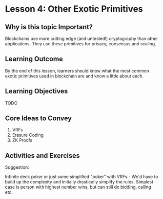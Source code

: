 # Lesson 4: Other Exotic Primitives

## Why is this topic Important?

Blockchains use more cutting edge (and untested!) cryptography than other applications.
They use these primitives for privacy, consensus and scaling.

## Learning Outcome

By the end of this lesson, learners should know what the most common exotic primitives used in blockchain are and know a little about each.

## Learning Objectives

TODO

## Core Ideas to Convey

1. VRFs
1. Erasure Coding
1. ZK Proofs

## Activities and Exercises

Suggestion:

Infinite deck poker or just some simplified "poker" with VRFs - We'd have to build up the complexity and initially drastically simplify the rules.
Simplest case is person with highest number wins, but can still do bidding, calling etc.
